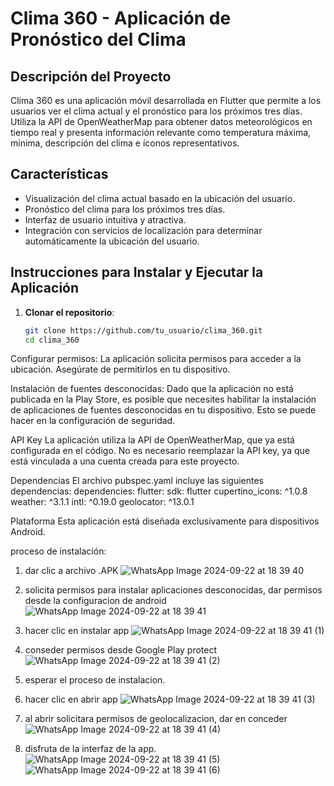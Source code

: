 # Clima 360 - Aplicación de Pronóstico del Clima

## Descripción del Proyecto
Clima 360 es una aplicación móvil desarrollada en Flutter que permite a los usuarios ver el clima actual y el pronóstico para los próximos tres días. Utiliza la API de OpenWeatherMap para obtener datos meteorológicos en tiempo real y presenta información relevante como temperatura máxima, mínima, descripción del clima e íconos representativos.

## Características
- Visualización del clima actual basado en la ubicación del usuario.
- Pronóstico del clima para los próximos tres días.
- Interfaz de usuario intuitiva y atractiva.
- Integración con servicios de localización para determinar automáticamente la ubicación del usuario.

## Instrucciones para Instalar y Ejecutar la Aplicación

1. **Clonar el repositorio**:
   ```bash
   git clone https://github.com/tu_usuario/clima_360.git
   cd clima_360

Configurar permisos: La aplicación solicita permisos para acceder a la ubicación. 
Asegúrate de permitirlos en tu dispositivo.

Instalación de fuentes desconocidas: Dado que la aplicación no está publicada en la Play Store,
es posible que necesites habilitar la instalación de aplicaciones de fuentes desconocidas en tu dispositivo. 
Esto se puede hacer en la configuración de seguridad.

API Key
La aplicación utiliza la API de OpenWeatherMap, que ya está configurada en el código. 
No es necesario reemplazar la API key, 
ya que está vinculada a una cuenta creada para este proyecto.

Dependencias
El archivo pubspec.yaml incluye las siguientes dependencias:
dependencies:
flutter:
sdk: flutter
cupertino_icons: ^1.0.8
weather: ^3.1.1
intl: ^0.19.0
geolocator: ^13.0.1

Plataforma
Esta aplicación está diseñada exclusivamente para dispositivos Android.



proceso de instalación:

1. dar clic a archivo .APK
   ![WhatsApp Image 2024-09-22 at 18 39 40](https://github.com/user-attachments/assets/5b1fa80f-71b3-4f5e-bb6a-de2ef9ebb76e)

3. solicita permisos para instalar aplicaciones desconocidas, dar permisos desde la configuracion de android
   ![WhatsApp Image 2024-09-22 at 18 39 41](https://github.com/user-attachments/assets/400b43a2-8db9-4cae-8f3a-38b6aa8311ae)
   
5. hacer clic en instalar app
   ![WhatsApp Image 2024-09-22 at 18 39 41 (1)](https://github.com/user-attachments/assets/f373ad0a-4bda-4b5d-bc11-d4338681420a)

7. conseder permisos desde Google Play protect
   ![WhatsApp Image 2024-09-22 at 18 39 41 (2)](https://github.com/user-attachments/assets/f950f314-77c9-4220-9f4d-0607afa25c3f)

9. esperar el proceso de instalacion.
10. hacer clic en abrir app
    ![WhatsApp Image 2024-09-22 at 18 39 41 (3)](https://github.com/user-attachments/assets/a5dd0469-8112-475e-9398-09d6ec30f946)

12. al abrir solicitara permisos de geolocalizacion, dar en conceder
    ![WhatsApp Image 2024-09-22 at 18 39 41 (4)](https://github.com/user-attachments/assets/e80dc153-4645-4743-a7c3-03945fe8651a)

14. disfruta de la interfaz de la app.
    ![WhatsApp Image 2024-09-22 at 18 39 41 (5)](https://github.com/user-attachments/assets/b9646c24-0ca8-48ca-9fc7-433df6d133ea)
    ![WhatsApp Image 2024-09-22 at 18 39 41 (6)](https://github.com/user-attachments/assets/553bed1f-f91d-46fe-b4b8-cff1a0c3d7ab)




